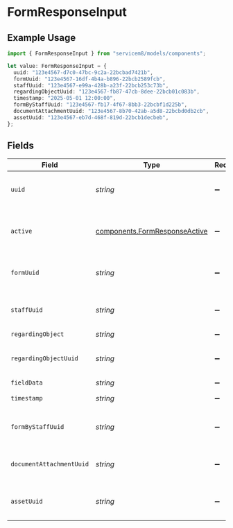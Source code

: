 # FormResponseInput

## Example Usage

```typescript
import { FormResponseInput } from "servicem8/models/components";

let value: FormResponseInput = {
  uuid: "123e4567-d7c0-47bc-9c2a-22bcbad7421b",
  formUuid: "123e4567-16df-4b4a-b896-22bcb2589fcb",
  staffUuid: "123e4567-e99a-428b-a23f-22bcb253c73b",
  regardingObjectUuid: "123e4567-fb87-47cb-8dee-22bcb01c083b",
  timestamp: "2025-05-01 12:00:00",
  formByStaffUuid: "123e4567-fb17-4f67-8bb3-22bcbf1d225b",
  documentAttachmentUuid: "123e4567-8b70-42ab-a5d8-22bcbd0db2cb",
  assetUuid: "123e4567-eb7d-468f-819d-22bcb1decbeb",
};
```

## Fields

| Field                                                                          | Type                                                                           | Required                                                                       | Description                                                                    | Example                                                                        |
| ------------------------------------------------------------------------------ | ------------------------------------------------------------------------------ | ------------------------------------------------------------------------------ | ------------------------------------------------------------------------------ | ------------------------------------------------------------------------------ |
| `uuid`                                                                         | *string*                                                                       | :heavy_minus_sign:                                                             | Unique identifier for this record                                              | 123e4567-d7c0-47bc-9c2a-22bcbad7421b                                           |
| `active`                                                                       | [components.FormResponseActive](../../models/components/formresponseactive.md) | :heavy_minus_sign:                                                             | Record active/deleted flag.  Valid values are [0,1]                            |                                                                                |
| `formUuid`                                                                     | *string*                                                                       | :heavy_minus_sign:                                                             | N/A                                                                            | 123e4567-16df-4b4a-b896-22bcb2589fcb                                           |
| `staffUuid`                                                                    | *string*                                                                       | :heavy_minus_sign:                                                             | N/A                                                                            | 123e4567-e99a-428b-a23f-22bcb253c73b                                           |
| `regardingObject`                                                              | *string*                                                                       | :heavy_minus_sign:                                                             | N/A                                                                            |                                                                                |
| `regardingObjectUuid`                                                          | *string*                                                                       | :heavy_minus_sign:                                                             | N/A                                                                            | 123e4567-fb87-47cb-8dee-22bcb01c083b                                           |
| `fieldData`                                                                    | *string*                                                                       | :heavy_minus_sign:                                                             | N/A                                                                            |                                                                                |
| `timestamp`                                                                    | *string*                                                                       | :heavy_minus_sign:                                                             | N/A                                                                            | 2025-05-01 12:00:00                                                            |
| `formByStaffUuid`                                                              | *string*                                                                       | :heavy_minus_sign:                                                             | N/A                                                                            | 123e4567-fb17-4f67-8bb3-22bcbf1d225b                                           |
| `documentAttachmentUuid`                                                       | *string*                                                                       | :heavy_minus_sign:                                                             | N/A                                                                            | 123e4567-8b70-42ab-a5d8-22bcbd0db2cb                                           |
| `assetUuid`                                                                    | *string*                                                                       | :heavy_minus_sign:                                                             | N/A                                                                            | 123e4567-eb7d-468f-819d-22bcb1decbeb                                           |